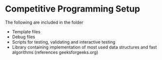 # Competitive Programming Setup

The following are included in the folder

- Template files
- Debug files
- Scripts for testing, validating and interactive testing
- Library containing implementation of most used data structures and fast algorithms (references geeksforgeeks.org)
